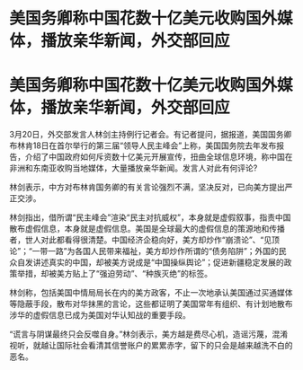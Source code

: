 # 美国务卿称中国花数十亿美元收购国外媒体，播放亲华新闻，外交部回应

# 美国务卿称中国花数十亿美元收购国外媒体，播放亲华新闻，外交部回应

3月20日，外交部发言人林剑主持例行记者会。有记者提问，据报道，美国国务卿布林肯18日在首尔举行的第三届“领导人民主峰会”上称，美国国务院去年发布报告，介绍了中国政府如何斥资数十亿美元开展宣传，扭曲全球信息环境，称中国在非洲和东南亚收购当地媒体，大量播放亲华新闻。发言人对此有何评论?

林剑表示，中方对布林肯国务卿的有关言论强烈不满，坚决反对，已向美方提出严正交涉。

林剑指出，借所谓“民主峰会”渲染“民主对抗威权”，本身就是虚假叙事，指责中国散布虚假信息，本身就是虚假信息。美国是全球最大的虚假信息的策源地和传播者，世人对此都看得很清楚。中国经济企稳向好，美方却炒作“崩溃论”、“见顶论”；“一带一路”为各国人民带来福祉，美方却炒作所谓的“债务陷阱”；外国的民众自发讲述真实的中国，却被美方说成是“中国操纵舆论”；促进新疆稳定发展的政策举措，却被美方贴上了“强迫劳动”、“种族灭绝”的标签。

林剑称，包括美国中情局局长在内的美方政客，不止一次地承认美国通过买通媒体等隐蔽手段，散布对华抹黑的言论，这些都证明了美国常年有组织、有计划地散布涉华的虚假信息已成为美国对华认知战的重要手段。

“谎言与阴谋最终只会反噬自身。”林剑表示，美方越是费尽心机，造谣污蔑，混淆视听，就越让国际社会看清其信誉账户的累累赤字，留下的只会是越来越洗不白的恶名。

